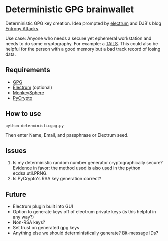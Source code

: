Deterministic GPG brainwallet
=============================

Deterministic GPG key creation.  Idea prompted by [electrum](https://electrum.org/)
and DJB's blog [Entropy Attacks](http://blog.cr.yp.to/20140205-entropy.html).

Use case: Anyone who needs a secure yet ephemeral workstation and needs to do
some cryptography.  For example: a [TAILS](https://tails.boum.org/).  This could
also be helpful for the person with a good memory but a bad track record of losing
data.

Requirements
------------

* [GPG](http://gnupg.org)
* [Electrum](https://electrum.org) (optional)
* [MonkeySphere](http://web.monkeysphere.info/)
* [PyCrypto](https://www.dlitz.net/software/pycrypto/)

How to use
----------

    python deterministicgpg.py

Then enter Name, Email, and passphrase or Electrum seed.

Issues
------

1. Is my deterministic random number generator cryptographically secure?
   Evidence in favor: the method used is also used in the python ecdsa.util.PRNG.
2. Is PyCrypto's RSA key generation correct?

Future
------

* Electrum plugin built into GUI
* Option to generate keys off of electrum private keys (is this helpful in any way?)
* Non-RSA keys?
* Set trust on generated gpg keys
* Anything else we should deterministically generate? Bit-message IDs?

